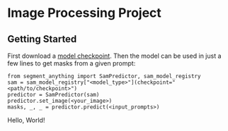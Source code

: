# Image Processing Project

## <a name="GettingStarted"></a>Getting Started
First download a [model checkpoint](#model-checkpoints). Then the model can be used in just a few lines to get masks from a given prompt:
```
from segment_anything import SamPredictor, sam_model_registry
sam = sam_model_registry["<model_type>"](checkpoint="<path/to/checkpoint>")
predictor = SamPredictor(sam)
predictor.set_image(<your_image>)
masks, _, _ = predictor.predict(<input_prompts>)
```
Hello, World!
